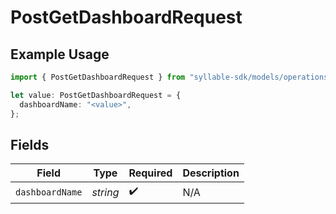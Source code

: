 # PostGetDashboardRequest

## Example Usage

```typescript
import { PostGetDashboardRequest } from "syllable-sdk/models/operations";

let value: PostGetDashboardRequest = {
  dashboardName: "<value>",
};
```

## Fields

| Field              | Type               | Required           | Description        |
| ------------------ | ------------------ | ------------------ | ------------------ |
| `dashboardName`    | *string*           | :heavy_check_mark: | N/A                |